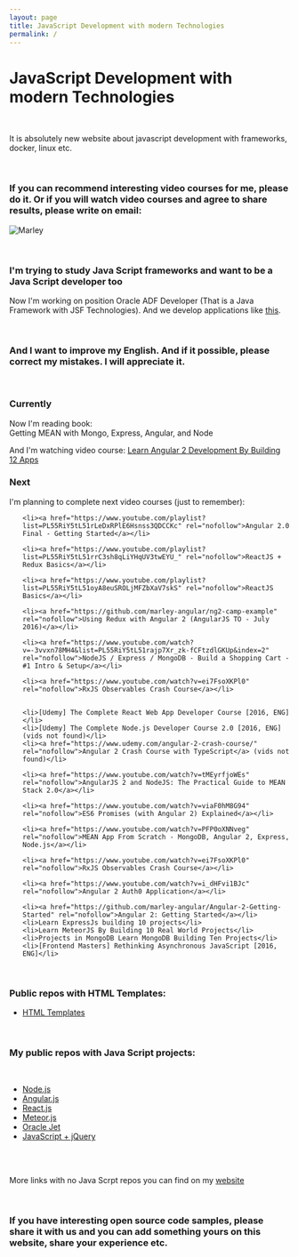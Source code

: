```yaml
---
layout: page
title: JavaScript Development with modern Technologies
permalink: /
---
```


# JavaScript Development with modern Technologies

<br/>

It is absolutely new website about javascript development with frameworks, docker, linux etc.


<br/>

### If you can recommend interesting video courses for me, please do it. Or if you will watch video courses and agree to share results, please write on email:

![Marley](http://img.fotografii.org/a3333333mail.gif "Marley")



<br/>

### I'm trying to study Java Script frameworks and want to be a Java Script developer too


Now I'm working on position Oracle ADF Developer (That is a Java Framework with JSF Technologies). And we develop applications like <a href="https://www.youtube.com/watch?v=79QQbQ-PDkM" rel="nofollow">this</a>.


<br/>

### And I want to improve my English. And if it possible, please correct my mistakes. I will appreciate it.


<br/>


### Currently

Now I'm reading book:  
Getting MEAN with Mongo, Express, Angular, and Node

And I'm watching video course: <a href="https://github.com/marley-angular/Learn-Angular-2-Development-By-Building-12-Apps/" rel="nofollow">Learn Angular 2 Development By Building 12 Apps</a>


### Next

I'm planning to complete next video courses (just to remember):

<ul>

    <li><a href="https://www.youtube.com/playlist?list=PL55RiY5tL51rLeDxRPlE6Hsnss3QDCCKc" rel="nofollow">Angular 2.0 Final - Getting Started</a></li>

    <li><a href="https://www.youtube.com/playlist?list=PL55RiY5tL51rrC3sh8qLiYHqUV3twEYU_" rel="nofollow">ReactJS + Redux Basics</a></li>

    <li><a href="https://www.youtube.com/playlist?list=PL55RiY5tL51oyA8euSROLjMFZbXaV7skS" rel="nofollow">ReactJS Basics</a></li>

    <li><a href="https://github.com/marley-angular/ng2-camp-example" rel="nofollow">Using Redux with Angular 2 (AngularJS TO - July 2016)</a></li>

    <li><a href="https://www.youtube.com/watch?v=-3vvxn78MH4&list=PL55RiY5tL51rajp7Xr_zk-fCFtzdlGKUp&index=2" rel="nofollow">NodeJS / Express / MongoDB - Build a Shopping Cart - #1 Intro & Setup</a></li>

    <li><a href="https://www.youtube.com/watch?v=ei7FsoXKPl0" rel="nofollow">RxJS Observables Crash Course</a></li>


    <li>[Udemy] The Complete React Web App Developer Course [2016, ENG]</li>
    <li>[Udemy] The Complete Node.js Developer Course 2.0 [2016, ENG] (vids not found)</li>
    <li><a href="https://www.udemy.com/angular-2-crash-course/" rel="nofollow">Angular 2 Crash Course with TypeScript</a> (vids not found)</li>

    <li><a href="https://www.youtube.com/watch?v=tMEyrfjoWEs" rel="nofollow">AngularJS 2 and NodeJS: The Practical Guide to MEAN Stack 2.0</a></li>

    <li><a href="https://www.youtube.com/watch?v=viaF0hM8G94" rel="nofollow">ES6 Promises (with Angular 2) Explained</a></li>

    <li><a href="https://www.youtube.com/watch?v=PFP0oXNNveg" rel="nofollow">MEAN App From Scratch - MongoDB, Angular 2, Express, Node.js</a></li>

    <li><a href="https://www.youtube.com/watch?v=ei7FsoXKPl0" rel="nofollow">RxJS Observables Crash Course</a></li>

    <li><a href="https://www.youtube.com/watch?v=i_dHFvi1BJc" rel="nofollow">Angular 2 Auth0 Application</a></li>

    <li><a href="https://github.com/marley-angular/Angular-2-Getting-Started" rel="nofollow">Angular 2: Getting Started</a></li>
    <li>Learn ExpressJs building 10 projects</li>
    <li>Learn MeteorJS By Building 10 Real World Projects</li>
    <li>Projects in MongoDB Learn MongoDB Building Ten Projects</li>
    <li>[Frontend Masters] Rethinking Asynchronous JavaScript [2016, ENG]</li>
</ul>



<br/>

### Public repos with HTML Templates:

<ul>
    <li><a href="https://github.com/marley-html" rel="nofollow">HTML Templates</a></li>
</ul>

<br/>

### My public repos with Java Script projects:

<br/>

<ul>
    <li><a href="https://github.com/marley-nodejs" rel="nofollow">Node.js</a></li>
    <li><a href="https://github.com/marley-angular" rel="nofollow">Angular.js</a></li>
    <li><a href="https://github.com/marley-react" rel="nofollow">React.js</a></li>
    <li><a href="https://github.com/marley-meteor" rel="nofollow">Meteor.js</a></li>
    <li><a href="https://github.com/oracle-jet" rel="nofollow">Oracle Jet</a></li>
    <li><a href="https://github.com/marley-js" rel="nofollow">JavaScript + jQuery</a></li>
</ul>


<br/><br/>

More links with no Java Scrpt repos you can find on my <a href="https://marley.org" rel="nofollow">website</a>


<br/>


### If you have interesting open source code samples, please share it with us and you can add something yours on this website, share your experience etc.
